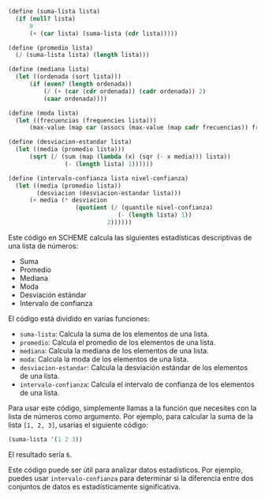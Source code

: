 ```scheme
(define (suma-lista lista)
  (if (null? lista)
      0
      (+ (car lista) (suma-lista (cdr lista)))))

(define (promedio lista)
  (/ (suma-lista lista) (length lista)))

(define (mediana lista)
  (let ((ordenada (sort lista)))
      (if (even? (length ordenada))
          (/ (+ (car (cdr ordenada)) (cadr ordenada)) 2)
          (caar ordenada))))

(define (moda lista)
  (let ((frecuencias (frequencies lista)))
      (max-value (map car (assocs (max-value (map cadr frecuencias)) frecuencias)))))

(define (desviacion-estandar lista)
  (let ((media (promedio lista)))
      (sqrt (/ (sum (map (lambda (x) (sqr (- x media))) lista))
                (- (length lista) 1))))))

(define (intervalo-confianza lista nivel-confianza)
  (let ((media (promedio lista))
        (desviacion (desviacion-estandar lista)))
      (+ media (* desviacion
                   (quotient (/ (quantile nivel-confianza)
                               (- (length lista) 1))
                            2))))))
```

Este código en SCHEME calcula las siguientes estadísticas descriptivas de una lista de números:

* Suma
* Promedio
* Mediana
* Moda
* Desviación estándar
* Intervalo de confianza

El código está dividido en varias funciones:

* `suma-lista`: Calcula la suma de los elementos de una lista.
* `promedio`: Calcula el promedio de los elementos de una lista.
* `mediana`: Calcula la mediana de los elementos de una lista.
* `moda`: Calcula la moda de los elementos de una lista.
* `desviacion-estandar`: Calcula la desviación estándar de los elementos de una lista.
* `intervalo-confianza`: Calcula el intervalo de confianza de los elementos de una lista.

Para usar este código, simplemente llamas a la función que necesites con la lista de números como argumento. Por ejemplo, para calcular la suma de la lista `[1, 2, 3]`, usarías el siguiente código:

```scheme
(suma-lista '(1 2 3))
```

El resultado sería `6`.

Este código puede ser útil para analizar datos estadísticos. Por ejemplo, puedes usar `intervalo-confianza` para determinar si la diferencia entre dos conjuntos de datos es estadísticamente significativa.